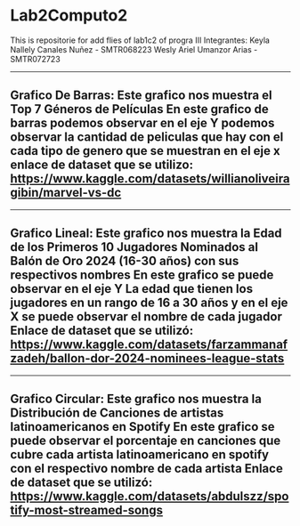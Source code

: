 # Lab2Computo2
This is repositorie for add flies of lab1c2 of progra III
Integrantes:
Keyla Nallely Canales Nuñez - SMTR068223
Wesly Ariel Umanzor Arias   - SMTR072723

---------------------------------------------------------------------------------------------------------
Grafico De Barras:
Este grafico nos muestra el Top 7 Géneros de Películas
En este grafico de barras podemos observar en el eje Y podemos observar 
la cantidad de peliculas que hay con el cada tipo de genero que se muestran en el eje x 
enlace de dataset que se utilizo:
https://www.kaggle.com/datasets/willianoliveiragibin/marvel-vs-dc
---------------------------------------------------------------------------------------------------------
---------------------------------------------------------------------------------------------------------
Grafico Lineal:
Este grafico nos muestra la Edad de los Primeros 10 Jugadores Nominados al Balón de Oro 2024 (16-30 años) con sus respectivos nombres
En este grafico se puede observar en el eje Y La edad que tienen los jugadores en un rango de 16 a 30 años
y en el eje X se puede observar el nombre de cada jugador 
Enlace de dataset que se utilizó:
https://www.kaggle.com/datasets/farzammanafzadeh/ballon-dor-2024-nominees-league-stats
---------------------------------------------------------------------------------------------------------
---------------------------------------------------------------------------------------------------------
Grafico Circular:
Este grafico nos muestra la Distribución de Canciones de artistas latinoamericanos en Spotify
En este grafico se puede observar el porcentaje en canciones que cubre cada artista latinoamericano en spotify 
con el respectivo nombre de cada artista 
Enlace de dataset que se utilizó:
https://www.kaggle.com/datasets/abdulszz/spotify-most-streamed-songs
----------------------------------------------------------------------------------------------------------


